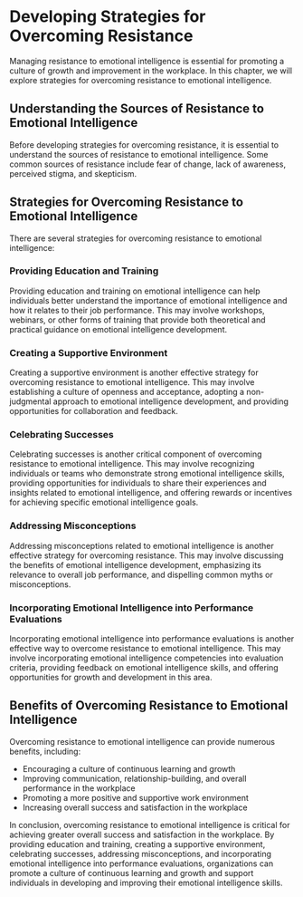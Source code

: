 Developing Strategies for Overcoming Resistance
=========================================================================================================

Managing resistance to emotional intelligence is essential for promoting a culture of growth and improvement in the workplace. In this chapter, we will explore strategies for overcoming resistance to emotional intelligence.

Understanding the Sources of Resistance to Emotional Intelligence
-----------------------------------------------------------------

Before developing strategies for overcoming resistance, it is essential to understand the sources of resistance to emotional intelligence. Some common sources of resistance include fear of change, lack of awareness, perceived stigma, and skepticism.

Strategies for Overcoming Resistance to Emotional Intelligence
--------------------------------------------------------------

There are several strategies for overcoming resistance to emotional intelligence:

### Providing Education and Training

Providing education and training on emotional intelligence can help individuals better understand the importance of emotional intelligence and how it relates to their job performance. This may involve workshops, webinars, or other forms of training that provide both theoretical and practical guidance on emotional intelligence development.

### Creating a Supportive Environment

Creating a supportive environment is another effective strategy for overcoming resistance to emotional intelligence. This may involve establishing a culture of openness and acceptance, adopting a non-judgmental approach to emotional intelligence development, and providing opportunities for collaboration and feedback.

### Celebrating Successes

Celebrating successes is another critical component of overcoming resistance to emotional intelligence. This may involve recognizing individuals or teams who demonstrate strong emotional intelligence skills, providing opportunities for individuals to share their experiences and insights related to emotional intelligence, and offering rewards or incentives for achieving specific emotional intelligence goals.

### Addressing Misconceptions

Addressing misconceptions related to emotional intelligence is another effective strategy for overcoming resistance. This may involve discussing the benefits of emotional intelligence development, emphasizing its relevance to overall job performance, and dispelling common myths or misconceptions.

### Incorporating Emotional Intelligence into Performance Evaluations

Incorporating emotional intelligence into performance evaluations is another effective way to overcome resistance to emotional intelligence. This may involve incorporating emotional intelligence competencies into evaluation criteria, providing feedback on emotional intelligence skills, and offering opportunities for growth and development in this area.

Benefits of Overcoming Resistance to Emotional Intelligence
-----------------------------------------------------------

Overcoming resistance to emotional intelligence can provide numerous benefits, including:

* Encouraging a culture of continuous learning and growth
* Improving communication, relationship-building, and overall performance in the workplace
* Promoting a more positive and supportive work environment
* Increasing overall success and satisfaction in the workplace

In conclusion, overcoming resistance to emotional intelligence is critical for achieving greater overall success and satisfaction in the workplace. By providing education and training, creating a supportive environment, celebrating successes, addressing misconceptions, and incorporating emotional intelligence into performance evaluations, organizations can promote a culture of continuous learning and growth and support individuals in developing and improving their emotional intelligence skills.
